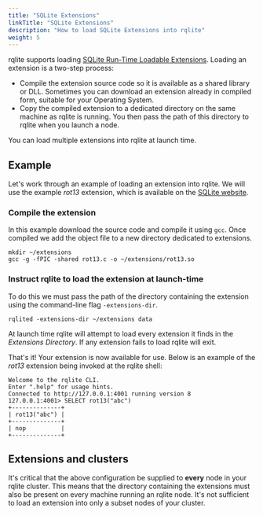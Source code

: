 ```yaml
---
title: "SQLite Extensions"
linkTitle: "SQLite Extensions"
description: "How to load SQLite Extensions into rqlite"
weight: 5
---
```

rqlite supports loading [SQLite Run-Time Loadable Extensions](https://www.sqlite.org/loadext.html). Loading an extension is a two-step process:
- Compile the extension source code so it is available as a shared library or DLL. Sometimes you can download an extension already in compiled form, suitable for your Operating System.
- Copy the compiled extension to a dedicated directory on the same machine as rqlite is running. You then pass the path of this directory to rqlite when you launch a node.

You can load multiple extensions into rqlite at launch time.

## Example
Let's work through an example of loading an extension into rqlite. We will use the example _rot13_ extension, which is available on the [SQLite website](https://www.sqlite.org/src/file/ext/misc/rot13.c).

### Compile the extension
In this example download the source code and compile it using `gcc`. Once compiled we add the object file to a new directory dedicated to extensions.
```
mkdir ~/extensions
gcc -g -fPIC -shared rot13.c -o ~/extensions/rot13.so
```

### Instruct rqlite to load the extension at launch-time
To do this we must pass the path of the directory containing the extension using the command-line flag `-extensions-dir`. 
```
rqlited -extensions-dir ~/extensions data
```
At launch time rqlite will attempt to load every extension it finds in the _Extensions Directory_. If any extension fails to load rqlite will exit.

That's it! Your extension is now available for use. Below is an example of the _rot13_ extension being invoked at the rqlite shell:
```
Welcome to the rqlite CLI.
Enter ".help" for usage hints.
Connected to http://127.0.0.1:4001 running version 8
127.0.0.1:4001> SELECT rot13("abc")
+--------------+
| rot13("abc") |
+--------------+
| nop          |
+--------------+
```

## Extensions and clusters
It's critical that the above configuration be supplied to **every** node in your rqlite cluster. This means that the directory containing the extensions must also be present on every machine running an rqlite node. It's not sufficient to load an extension into only a subset nodes of your cluster.